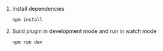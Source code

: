 1. Install dependencies

   ```bash
   npm install
   ```

2. Build plugin in development mode and run in watch mode

   ```bash
   npm run dev
   ```
